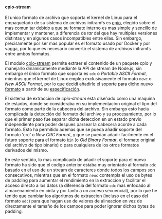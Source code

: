 #### cpio-stream

El unico formato de archivo que soporta el kernel de Linux para el empaquetado
de su sistema de archivos initramfs es [cpio](https://www.gnu.org/software/cpio),
elegido sobre el mas comun [tar](https://www.gnu.org/software/tar) debido a que
su formato interno es mas simple y sencillo de implementar y mantener, a
diferencia de *tar* del que hay multiples versiones distintas y en algunos casos
incompatibles entre ellas. Sin embargo, precisamente por ser mas popular es el
formato usado por Docker y por vagga, por lo que es necesario convertir el
sistema de archivos initramfs entre ambos formatos.

El modulo [cpio-stream](https://github.com/finnp/cpio-stream) permite extraer el
contenido de un paquete cpio y manejarlo dinamicamente mediante la API de stream
de Node.js, sin embargo el único formato que soporta es `odc` o *Portable ASCII
Format*, mientras que el kernel de Linux emplea exclusivamente el formato `newc`
o *New ASCII Format*, por lo que decidí añadirle el soporte para dicho nuevo
[formato](https://github.com/finnp/cpio-stream/pull/4) a partir de su
[especificación](http://people.freebsd.org/~kientzle/libarchive/man/cpio.5.txt).

El sistema de extraccion de *cpio-stream* esta diseñado como una maquina de
estados, donde se consideraba en su implementacion original el tipo del formato
como parte de la cabecera del archivo. Sin embargo esto hacia complicada la
detección del formato del archivo y su procesamiento, por lo que el primer paso
fue separar dicha deteccion en un estado previo independiente para poder despues
parsear la cabecera acorde a cada formato. Esto ha permitido ademas que se pueda
añadir soporte del formato 'crc' o *New CRC Format*, y que se puedan añadir
facilmente en el futuro soporte para el formato `bin` (o *Old Binary Format*, el
formato original del archivo de tipo binario) o para cualquiera de los otros
formatos derivados del mismo.

En este sentido, lo mas complicado de añadir el soporte para el nuevo formato ha
sido que el codigo anterior estaba muy orientado al formato `odc` basado en el
uso de un stream de caracteres donde todos los campos son consecutivos, mientras
que en el formato `newc` contempla el uso de bytes de padding para aumentar el
rendimiento en la extraccion y facilitar el acceso directo a los datos (a
diferencia del formato `odc` mas enfocado al almacenamiento en cinta y por tanto
a un acceso secuencial), por lo que he tenido que cambiar los algoritmos de
extraccion (incluso en el caso del formato `odc`) para que hagan uso de valores
de alineacion en vez de directamente el tamaño de los campos para poder ignorar
dichos bytes de padding.
